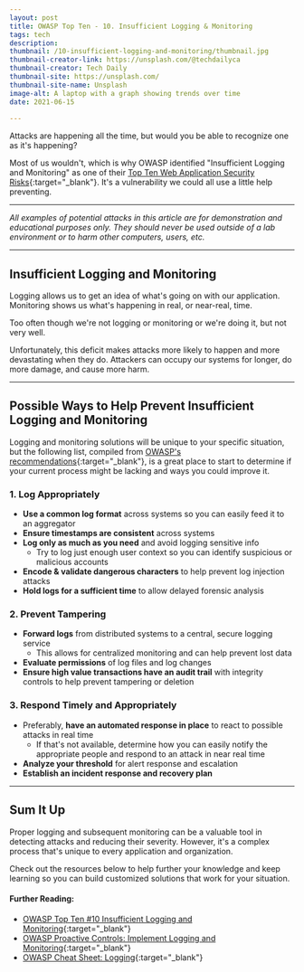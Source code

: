 ```yaml
---
layout: post
title: OWASP Top Ten - 10. Insufficient Logging & Monitoring
tags: tech
description: 
thumbnail: /10-insufficient-logging-and-monitoring/thumbnail.jpg
thumbnail-creator-link: https://unsplash.com/@techdailyca
thumbnail-creator: Tech Daily
thumbnail-site: https://unsplash.com/
thumbnail-site-name: Unsplash
image-alt: A laptop with a graph showing trends over time
date: 2021-06-15
  
---
```


Attacks are happening all the time, but would you be able to recognize one as it's happening?

<!--more-->

Most of us wouldn't, which is why OWASP identified "Insufficient Logging and Monitoring" as one of their [Top Ten Web Application Security Risks](https://owasp.org/www-project-top-ten/){:target="_blank"}. It's a vulnerability we could all use a little help preventing.

---

_All examples of potential attacks in this article are for demonstration and educational purposes only. They should never be used outside of a lab environment or to harm other computers, users, etc._

---

## Insufficient Logging and Monitoring
Logging allows us to get an idea of what's going on with our application. Monitoring shows us what's happening in real, or near-real, time.

Too often though we're not logging or monitoring or we're doing it, but not very well.

Unfortunately, this deficit makes attacks more likely to happen and more devastating when they do. Attackers can occupy our systems for longer, do more damage, and cause more harm.

---

## Possible Ways to Help Prevent Insufficient Logging and Monitoring
Logging and monitoring solutions will be unique to your specific situation, but the following list, compiled from [OWASP's recommendations](https://owasp.org/www-project-top-ten/2017/A10_2017-Insufficient_Logging%2526Monitoring){:target="_blank"}, is a great place to start to determine if your current process might be lacking and ways you could improve it.

### 1. Log Appropriately 
- **Use a common log format** across systems so you can easily feed it to an aggregator
- **Ensure timestamps are consistent** across systems
- **Log only as much as you need** and avoid logging sensitive info
	- Try to log just enough user context so you can identify suspicious or malicious accounts
- **Encode & validate dangerous characters** to help prevent log injection attacks
- **Hold logs for a sufficient time** to allow delayed forensic analysis

### 2. Prevent Tampering 
- **Forward logs** from distributed systems to a central, secure logging service
	- This allows for centralized monitoring and can help prevent lost data
- **Evaluate permissions** of log files and log changes
- **Ensure high value transactions have an audit trail** with integrity controls to help prevent tampering or deletion

### 3. Respond Timely and Appropriately
- Preferably, **have an automated response in place** to react to possible attacks in real time
	- If that's not available, determine how you can easily notify the appropriate people and respond to an attack in near real time
- **Analyze your threshold** for alert response and escalation
- **Establish an incident response and recovery plan**

---

## Sum It Up
Proper logging and subsequent monitoring can be a valuable tool in detecting attacks and reducing their severity. However, it's a complex process that's unique to every application and organization. 

Check out the resources below to help further your knowledge and keep learning so you can build customized solutions that work for your situation.

#### Further Reading:
- [OWASP Top Ten #10 Insufficient Logging and Monitoring](https://owasp.org/www-project-top-ten/2017/A10_2017-Insufficient_Logging%2526Monitoring){:target="_blank"}
- [OWASP Proactive Controls: Implement Logging and Monitoring](https://owasp.org/www-project-proactive-controls/v3/en/c9-security-logging.html){:target="_blank"}
- [OWASP Cheat Sheet: Logging](https://cheatsheetseries.owasp.org/cheatsheets/Logging_Cheat_Sheet.html){:target="_blank"}